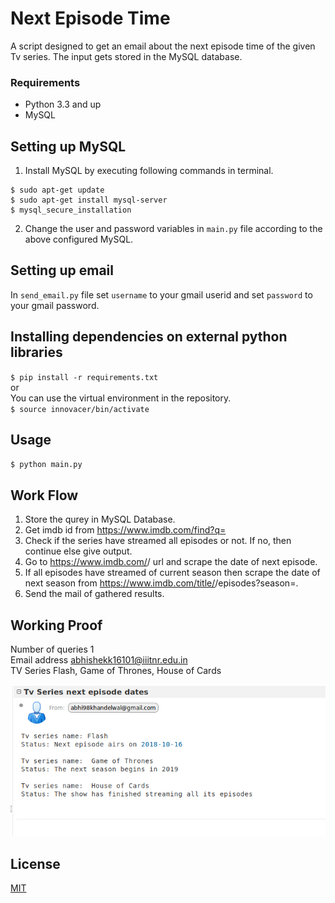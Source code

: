 # Next Episode Time

A script designed to get an email about the next episode time of the given Tv series. The input gets stored in the MySQL database.

### Requirements
* Python 3.3 and up
* MySQL

## Setting up MySQL
1. Install MySQL by executing following commands in terminal.

```
$ sudo apt-get update
$ sudo apt-get install mysql-server
$ mysql_secure_installation
```
2. Change the user and password variables in `main.py` file according to the above configured MySQL.

## Setting up email
In `send_email.py` file set `username` to your gmail userid and set `password` to your gmail password.

## Installing dependencies on external python libraries
`$ pip install -r requirements.txt`
</br> or </br>
You can use the virtual environment in the repository. </br>
`$ source innovacer/bin/activate`

## Usage
`$ python main.py`

## Work Flow
1. Store the qurey in MySQL Database.
2. Get imdb id from https://www.imdb.com/find?q=<tv-series-name>
3. Check if the series have streamed all episodes or not. If no, then continue else give output.
4. Go to https://www.imdb.com/<id>/<episodes> url and scrape the date of next episode.
5. If all episodes have streamed of current season then scrape the date of next season from https://www.imdb.com/title/<id>/episodes?season=<next-season-number>.
6. Send the mail of gathered results. 

## Working Proof

Number of queries 1 </br>
Email address abhishekk16101@iiitnr.edu.in </br>
TV Series Flash, Game of Thrones, House of Cards 

![Working Proof](WorkingProof.png)



## License
[MIT](https://choosealicense.com/licenses/mit/)
